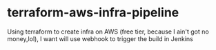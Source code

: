 # terraform-aws-infra-pipeline
Using terraform to create infra on AWS (free tier, because I ain't got no money,lol), I want will use webhook to trigger the build in Jenkins
